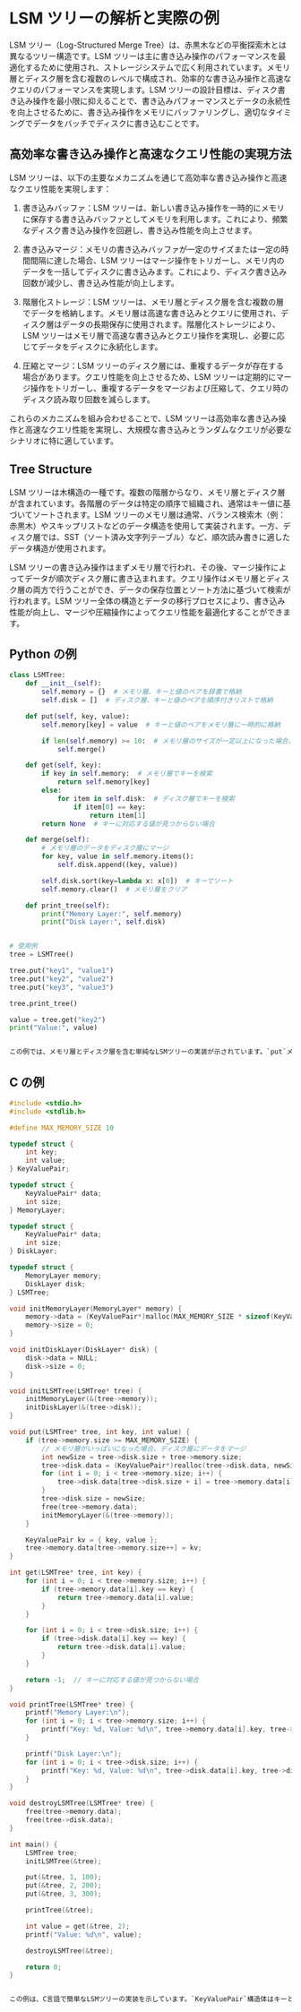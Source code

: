 # LSM ツリーの解析と実際の例

LSM ツリー（Log-Structured Merge Tree）は、赤黒木などの平衡探索木とは異なるツリー構造です。LSM ツリーは主に書き込み操作のパフォーマンスを最適化するために使用され、ストレージシステムで広く利用されています。メモリ層とディスク層を含む複数のレベルで構成され、効率的な書き込み操作と高速なクエリのパフォーマンスを実現します。LSM ツリーの設計目標は、ディスク書き込み操作を最小限に抑えることで、書き込みパフォーマンスとデータの永続性を向上させるために、書き込み操作をメモリにバッファリングし、適切なタイミングでデータをバッチでディスクに書き込むことです。

## 高効率な書き込み操作と高速なクエリ性能の実現方法

LSM ツリーは、以下の主要なメカニズムを通じて高効率な書き込み操作と高速なクエリ性能を実現します：

1. 書き込みバッファ：LSM ツリーは、新しい書き込み操作を一時的にメモリに保存する書き込みバッファとしてメモリを利用します。これにより、頻繁なディスク書き込み操作を回避し、書き込み性能を向上させます。

2. 書き込みマージ：メモリの書き込みバッファが一定のサイズまたは一定の時間間隔に達した場合、LSM ツリーはマージ操作をトリガーし、メモリ内のデータを一括してディスクに書き込みます。これにより、ディスク書き込み回数が減少し、書き込み性能が向上します。

3. 階層化ストレージ：LSM ツリーは、メモリ層とディスク層を含む複数の層でデータを格納します。メモリ層は高速な書き込みとクエリに使用され、ディスク層はデータの長期保存に使用されます。階層化ストレージにより、LSM ツリーはメモリ層で高速な書き込みとクエリ操作を実現し、必要に応じてデータをディスクに永続化します。

4. 圧縮とマージ：LSM ツリーのディスク層には、重複するデータが存在する場合があります。クエリ性能を向上させるため、LSM ツリーは定期的にマージ操作をトリガーし、重複するデータをマージおよび圧縮して、クエリ時のディスク読み取り回数を減らします。

これらのメカニズムを組み合わせることで、LSM ツリーは高効率な書き込み操作と高速なクエリ性能を実現し、大規模な書き込みとランダムなクエリが必要なシナリオに特に適しています。

## Tree Structure

LSM ツリーは木構造の一種です。複数の階層からなり、メモリ層とディスク層が含まれています。各階層のデータは特定の順序で組織され、通常はキー値に基づいてソートされます。LSM ツリーのメモリ層は通常、バランス検索木（例：赤黒木）やスキップリストなどのデータ構造を使用して実装されます。一方、ディスク層では、SST（ソート済み文字列テーブル）など、順次読み書きに適したデータ構造が使用されます。

LSM ツリーの書き込み操作はまずメモリ層で行われ、その後、マージ操作によってデータが順次ディスク層に書き込まれます。クエリ操作はメモリ層とディスク層の両方で行うことができ、データの保存位置とソート方法に基づいて検索が行われます。LSM ツリー全体の構造とデータの移行プロセスにより、書き込み性能が向上し、マージや圧縮操作によってクエリ性能を最適化することができます。

## Python の例

```python
class LSMTree:
    def __init__(self):
        self.memory = {}  # メモリ層、キーと値のペアを辞書で格納
        self.disk = []  # ディスク層、キーと値のペアを順序付きリストで格納

    def put(self, key, value):
        self.memory[key] = value  # キーと値のペアをメモリ層に一時的に格納

        if len(self.memory) >= 10:  # メモリ層のサイズが一定以上になった場合、マージ操作を実行
            self.merge()

    def get(self, key):
        if key in self.memory:  # メモリ層でキーを検索
            return self.memory[key]
        else:
            for item in self.disk:  # ディスク層でキーを検索
                if item[0] == key:
                    return item[1]
        return None  # キーに対応する値が見つからない場合

    def merge(self):
        # メモリ層のデータをディスク層にマージ
        for key, value in self.memory.items():
            self.disk.append((key, value))

        self.disk.sort(key=lambda x: x[0])  # キーでソート
        self.memory.clear()  # メモリ層をクリア

    def print_tree(self):
        print("Memory Layer:", self.memory)
        print("Disk Layer:", self.disk)


# 使用例
tree = LSMTree()

tree.put("key1", "value1")
tree.put("key2", "value2")
tree.put("key3", "value3")

tree.print_tree()

value = tree.get("key2")
print("Value:", value)


この例では、メモリ層とディスク層を含む単純なLSMツリーの実装が示されています。`put`メソッドはキーと値のペアを挿入するために使用され、メモリ層のサイズが一定以上になるとマージ操作がトリガーされます。`get`メソッドは指定したキーに対応する値を取得します。`merge`メソッドはメモリ層のデータをディスク層にマージし、ソートを行います。`print_tree`メソッドはLSMツリーの状態を表示します。
```

## C の例

```c
#include <stdio.h>
#include <stdlib.h>

#define MAX_MEMORY_SIZE 10

typedef struct {
    int key;
    int value;
} KeyValuePair;

typedef struct {
    KeyValuePair* data;
    int size;
} MemoryLayer;

typedef struct {
    KeyValuePair* data;
    int size;
} DiskLayer;

typedef struct {
    MemoryLayer memory;
    DiskLayer disk;
} LSMTree;

void initMemoryLayer(MemoryLayer* memory) {
    memory->data = (KeyValuePair*)malloc(MAX_MEMORY_SIZE * sizeof(KeyValuePair));
    memory->size = 0;
}

void initDiskLayer(DiskLayer* disk) {
    disk->data = NULL;
    disk->size = 0;
}

void initLSMTree(LSMTree* tree) {
    initMemoryLayer(&(tree->memory));
    initDiskLayer(&(tree->disk));
}

void put(LSMTree* tree, int key, int value) {
    if (tree->memory.size >= MAX_MEMORY_SIZE) {
        // メモリ層がいっぱいになった場合、ディスク層にデータをマージ
        int newSize = tree->disk.size + tree->memory.size;
        tree->disk.data = (KeyValuePair*)realloc(tree->disk.data, newSize * sizeof(KeyValuePair));
        for (int i = 0; i < tree->memory.size; i++) {
            tree->disk.data[tree->disk.size + i] = tree->memory.data[i];
        }
        tree->disk.size = newSize;
        free(tree->memory.data);
        initMemoryLayer(&(tree->memory));
    }

    KeyValuePair kv = { key, value };
    tree->memory.data[tree->memory.size++] = kv;
}

int get(LSMTree* tree, int key) {
    for (int i = 0; i < tree->memory.size; i++) {
        if (tree->memory.data[i].key == key) {
            return tree->memory.data[i].value;
        }
    }

    for (int i = 0; i < tree->disk.size; i++) {
        if (tree->disk.data[i].key == key) {
            return tree->disk.data[i].value;
        }
    }

    return -1;  // キーに対応する値が見つからない場合
}

void printTree(LSMTree* tree) {
    printf("Memory Layer:\n");
    for (int i = 0; i < tree->memory.size; i++) {
        printf("Key: %d, Value: %d\n", tree->memory.data[i].key, tree->memory.data[i].value);
    }

    printf("Disk Layer:\n");
    for (int i = 0; i < tree->disk.size; i++) {
        printf("Key: %d, Value: %d\n", tree->disk.data[i].key, tree->disk.data[i].value);
    }
}

void destroyLSMTree(LSMTree* tree) {
    free(tree->memory.data);
    free(tree->disk.data);
}

int main() {
    LSMTree tree;
    initLSMTree(&tree);

    put(&tree, 1, 100);
    put(&tree, 2, 200);
    put(&tree, 3, 300);

    printTree(&tree);

    int value = get(&tree, 2);
    printf("Value: %d\n", value);

    destroyLSMTree(&tree);

    return 0;
}


この例は、C言語で簡単なLSMツリーの実装を示しています。`KeyValuePair`構造体はキーと値のペアを表し、`MemoryLayer`と`DiskLayer`構造体はそれぞれメモリ層とディスク層を表します。`initMemoryLayer`関数と`initDiskLayer`関数はメモリ層とディスク層を初期化するために使用されます。`initLSMTree`関数はLSMツリーを初期化するために使用されます。`put`関数はキーと値のペアを挿入するために使用され、メモリ層がいっぱいになった場合はデータがディスク層にマージされます。`get`関数は指定したキーに対応する値を取得します。`printTree`関数はLSMツリーの状態を表示します。`destroyLSMTree`関数はメモリを解放します。
```
